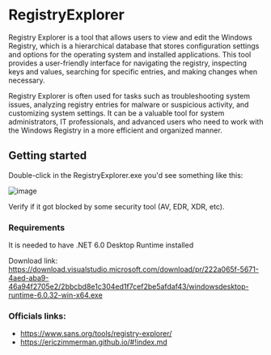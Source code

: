 # RegistryExplorer

Registry Explorer is a tool that allows users to view and edit the Windows Registry, which is a hierarchical database that stores configuration settings and options for the operating system and installed applications. This tool provides a user-friendly interface for navigating the registry, inspecting keys and values, searching for specific entries, and making changes when necessary.

Registry Explorer is often used for tasks such as troubleshooting system issues, analyzing registry entries for malware or suspicious activity, and customizing system settings. It can be a valuable tool for system administrators, IT professionals, and advanced users who need to work with the Windows Registry in a more efficient and organized manner.

## Getting started 
Double-click in the RegistryExplorer.exe you'd see something like this: 

![image](https://github.com/user-attachments/assets/e238ad8c-4fae-422f-8b11-88b2e10ef568)

Verify if it got blocked by some security tool (AV, EDR, XDR, etc).

### Requirements 
It is needed to have .NET 6.0 Desktop Runtime installed 

Download link: https://download.visualstudio.microsoft.com/download/pr/222a065f-5671-4aed-aba9-46a94f2705e2/2bbcbd8e1c304ed1f7cef2be5afdaf43/windowsdesktop-runtime-6.0.32-win-x64.exe

### Officials links: 

* https://www.sans.org/tools/registry-explorer/
* https://ericzimmerman.github.io/#!index.md
